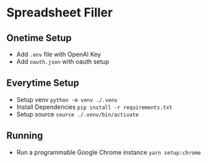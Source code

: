# Spreadsheet Filler

## Onetime Setup

- Add `.env` file with OpenAI Key
- Add `oauth.json` with oauth setup

## Everytime Setup

- Setup venv `python -m venv ./.venv`
- Install Dependencies `pip install -r requirements.txt`
- Setup source `source ./.venv/bin/activate`

## Running

- Run a programmable Google Chrome instance `yarn setup:chrome`
